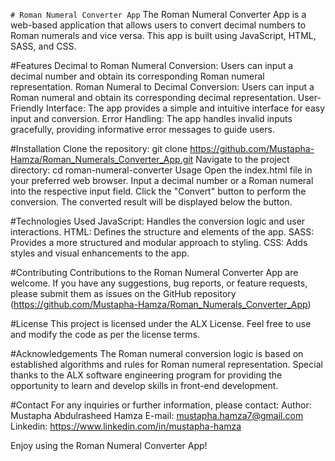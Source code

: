 ``# Roman Numeral Converter App``
The Roman Numeral Converter App is a web-based application that allows users to convert decimal numbers to Roman numerals and vice versa. This app is built using JavaScript, HTML, SASS, and CSS.

#Features
Decimal to Roman Numeral Conversion: Users can input a decimal number and obtain its corresponding Roman numeral representation.
Roman Numeral to Decimal Conversion: Users can input a Roman numeral and obtain its corresponding decimal representation.
User-Friendly Interface: The app provides a simple and intuitive interface for easy input and conversion.
Error Handling: The app handles invalid inputs gracefully, providing informative error messages to guide users.

#Installation
Clone the repository: git clone https://github.com/Mustapha-Hamza/Roman_Numerals_Converter_App.git
Navigate to the project directory: cd roman-numeral-converter
Usage
Open the index.html file in your preferred web browser.
Input a decimal number or a Roman numeral into the respective input field.
Click the "Convert" button to perform the conversion.
The converted result will be displayed below the button.

#Technologies Used
JavaScript: Handles the conversion logic and user interactions.
HTML: Defines the structure and elements of the app.
SASS: Provides a more structured and modular approach to styling.
CSS: Adds styles and visual enhancements to the app.

#Contributing
Contributions to the Roman Numeral Converter App are welcome. If you have any suggestions, bug reports, or feature requests, please submit them as issues on the GitHub repository (https://github.com/Mustapha-Hamza/Roman_Numerals_Converter_App)


#License
This project is licensed under the ALX License. Feel free to use and modify the code as per the license terms.

#Acknowledgements
The Roman numeral conversion logic is based on established algorithms and rules for Roman numeral representation.
Special thanks to the ALX software engineering program for providing the opportunity to learn and develop skills in front-end development.

#Contact
For any inquiries or further information, please contact:
Author: Mustapha Abdulrasheed Hamza
        E-mail: mustapha.hamza7@gmail.com
        Linkedin: https://www.linkedin.com/in/mustapha-hamza
        

Enjoy using the Roman Numeral Converter App!

